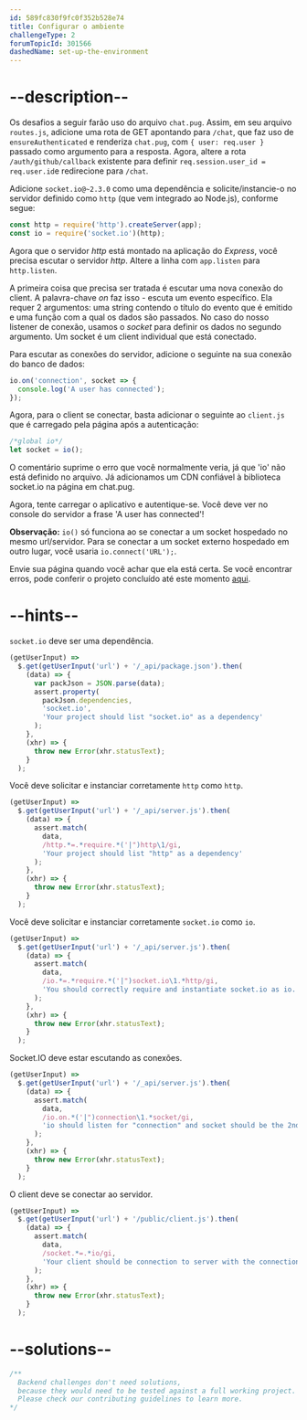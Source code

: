 ```yaml
---
id: 589fc830f9fc0f352b528e74
title: Configurar o ambiente
challengeType: 2
forumTopicId: 301566
dashedName: set-up-the-environment
---
```


# --description--

Os desafios a seguir farão uso do arquivo `chat.pug`. Assim, em seu arquivo `routes.js`, adicione uma rota de GET apontando para `/chat`, que faz uso de `ensureAuthenticated` e renderiza `chat.pug`, com `{ user: req.user }` passado como argumento para a resposta. Agora, altere a rota `/auth/github/callback` existente para definir `req.session.user_id = req.user.id`e redirecione para `/chat`.

Adicione `socket.io@~2.3.0` como uma dependência e solicite/instancie-o no servidor definido como `http` (que vem integrado ao Node.js), conforme segue:

```javascript
const http = require('http').createServer(app);
const io = require('socket.io')(http);
```

Agora que o servidor *http* está montado na aplicação do *Express*, você precisa escutar o servidor *http*. Altere a linha com `app.listen` para `http.listen`.

A primeira coisa que precisa ser tratada é escutar uma nova conexão do client. A palavra-chave <dfn>on</dfn> faz isso - escuta um evento específico. Ela requer 2 argumentos: uma string contendo o título do evento que é emitido e uma função com a qual os dados são passados. No caso do nosso listener de conexão, usamos o *socket* para definir os dados no segundo argumento. Um socket é um client individual que está conectado.

Para escutar as conexões do servidor, adicione o seguinte na sua conexão do banco de dados:

```javascript
io.on('connection', socket => {
  console.log('A user has connected');
});
```

Agora, para o client se conectar, basta adicionar o seguinte ao `client.js` que é carregado pela página após a autenticação:

```js
/*global io*/
let socket = io();
```

O comentário suprime o erro que você normalmente veria, já que 'io' não está definido no arquivo. Já adicionamos um CDN confiável à biblioteca socket.io na página em chat.pug.

Agora, tente carregar o aplicativo e autentique-se. Você deve ver no console do servidor a frase 'A user has connected'!

**Observação:** `io()` só funciona ao se conectar a um socket hospedado no mesmo url/servidor. Para se conectar a um socket externo hospedado em outro lugar, você usaria `io.connect('URL');`.

Envie sua página quando você achar que ela está certa. Se você encontrar erros, pode conferir o projeto concluído até este momento [aqui](https://gist.github.com/camperbot/aae41cf59debc1a4755c9a00ee3859d1).

# --hints--

`socket.io` deve ser uma dependência.

```js
(getUserInput) =>
  $.get(getUserInput('url') + '/_api/package.json').then(
    (data) => {
      var packJson = JSON.parse(data);
      assert.property(
        packJson.dependencies,
        'socket.io',
        'Your project should list "socket.io" as a dependency'
      );
    },
    (xhr) => {
      throw new Error(xhr.statusText);
    }
  );
```

Você deve solicitar e instanciar corretamente `http` como `http`.

```js
(getUserInput) =>
  $.get(getUserInput('url') + '/_api/server.js').then(
    (data) => {
      assert.match(
        data,
        /http.*=.*require.*('|")http\1/gi,
        'Your project should list "http" as a dependency'
      );
    },
    (xhr) => {
      throw new Error(xhr.statusText);
    }
  );
```

Você deve solicitar e instanciar corretamente `socket.io` como `io`.

```js
(getUserInput) =>
  $.get(getUserInput('url') + '/_api/server.js').then(
    (data) => {
      assert.match(
        data,
        /io.*=.*require.*('|")socket.io\1.*http/gi,
        'You should correctly require and instantiate socket.io as io.'
      );
    },
    (xhr) => {
      throw new Error(xhr.statusText);
    }
  );
```

Socket.IO deve estar escutando as conexões.

```js
(getUserInput) =>
  $.get(getUserInput('url') + '/_api/server.js').then(
    (data) => {
      assert.match(
        data,
        /io.on.*('|")connection\1.*socket/gi,
        'io should listen for "connection" and socket should be the 2nd arguments variable'
      );
    },
    (xhr) => {
      throw new Error(xhr.statusText);
    }
  );
```

O client deve se conectar ao servidor.

```js
(getUserInput) =>
  $.get(getUserInput('url') + '/public/client.js').then(
    (data) => {
      assert.match(
        data,
        /socket.*=.*io/gi,
        'Your client should be connection to server with the connection defined as socket'
      );
    },
    (xhr) => {
      throw new Error(xhr.statusText);
    }
  );
```

# --solutions--

```js
/**
  Backend challenges don't need solutions, 
  because they would need to be tested against a full working project. 
  Please check our contributing guidelines to learn more.
*/
```
